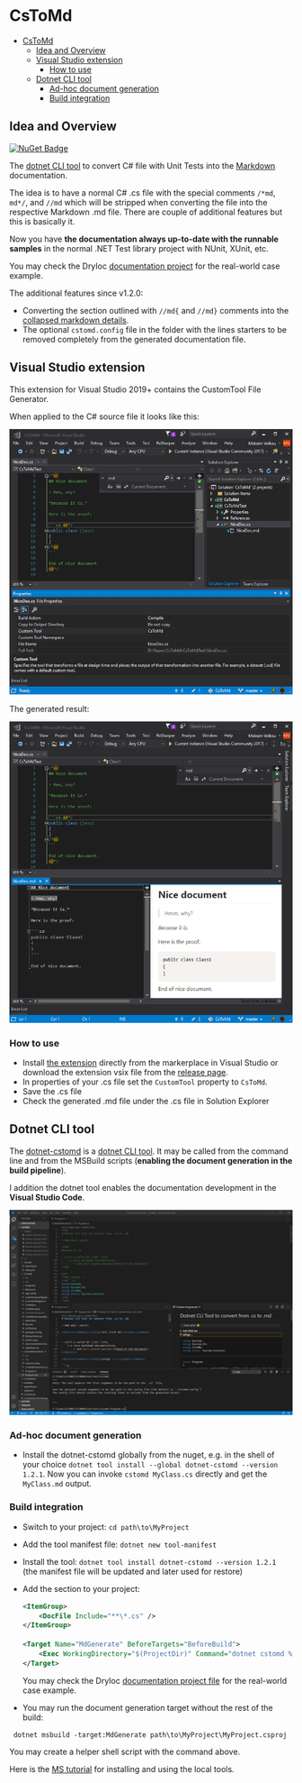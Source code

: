 # CsToMd
- [CsToMd](#cstomd)
  - [Idea and Overview](#idea-and-overview)
  - [Visual Studio extension](#visual-studio-extension)
    - [How to use](#how-to-use)
  - [Dotnet CLI tool](#dotnet-cli-tool)
    - [Ad-hoc document generation](#ad-hoc-document-generation)
    - [Build integration](#build-integration)


## Idea and Overview

[![NuGet Badge](https://img.shields.io/nuget/v/dotnet-cstomd.svg)](https://nuget.org/packages/dotnet-cstomd)

The [dotnet CLI tool](https://www.nuget.org/packages/dotnet-cstomd) to convert C# file with Unit Tests into the [Markdown](https://guides.github.com/features/mastering-markdown) documentation.

The idea is to have a normal C# .cs file with the special comments `/*md`, `md*/`, and `//md` which will be stripped when converting the file into the respective Markdown .md file. There are couple of additional features but this is basically it. 

Now you have **the documentation always up-to-date with the runnable samples** in the normal .NET Test library project with NUnit, XUnit, etc.

You may check the DryIoc [documentation project](https://github.com/dadhi/DryIoc/tree/master/docs/DryIoc.Docs) for the real-world case example.

The additional features since v1.2.0:

- Converting the section outlined with `//md{` and `//md}` comments into the [collapsed markdown details](https://gist.github.com/pierrejoubert73/902cc94d79424356a8d20be2b382e1ab).
- The optional `cstomd.config` file in the folder with the lines starters to be removed completely from the generated documentation file.


## Visual Studio extension

This extension for Visual Studio 2019+ contains the CustomTool File Generator.

When applied to the C# source file it looks like this:

![VS file properties](screen1.png)


The generated result:

![VS result](screen2.png)


### How to use

- Install [the extension](https://marketplace.visualstudio.com/items?itemName=dadhi.cstomd123) directly from the markerplace in Visual Studio or download the extension vsix file from the [release page](https://github.com/dadhi/CsToMd/releases).
- In properties of your .cs file set the `CustomTool` property to `CsToMd`.
- Save the .cs file
- Check the generated .md file under the .cs file in Solution Explorer


## Dotnet CLI tool

The [dotnet-cstomd](https://www.nuget.org/packages/dotnet-cstomd) is a [dotnet CLI tool](https://docs.microsoft.com/en-us/dotnet/core/tools/). It may be called from the command line and from the MSBuild scripts (**enabling the document generation in the build pipeline**).

I addition the dotnet tool enables the documentation development in the **Visual Studio Code**.

![VSCode usage](https://github.com/dadhi/CsToMd/blob/master/screen3.png?raw=true)


### Ad-hoc document generation

- Install the dotnet-cstomd globally from the nuget, e.g. in the shell of your choice `dotnet tool install --global dotnet-cstomd --version 1.2.1`. Now you can invoke `cstomd MyClass.cs` directly and get the `MyClass.md` output.


### Build integration

  * Switch to your project: `cd path\to\MyProject`
  * Add the tool manifest file: `dotnet new tool-manifest`
  * Install the tool: `dotnet tool install dotnet-cstomd --version 1.2.1` (the manifest file will be updated and later used for restore)
  * Add the section to your project:

    ```xml
    <ItemGroup>
        <DocFile Include="**\*.cs" />
    </ItemGroup>

    <Target Name="MdGenerate" BeforeTargets="BeforeBuild">
        <Exec WorkingDirectory="$(ProjectDir)" Command="dotnet cstomd %(DocFile.Identity)" />
    </Target>
    ```
    You may check the DryIoc [documentation project file](https://github.com/dadhi/DryIoc/blob/6f466ee1b4fde548c7211ecb0a54655011f69e57/docs/DryIoc.Docs/DryIoc.Docs.csproj#L26) for the real-world case example.

  * You may run the document generation target without the rest of the build:
   ```
    dotnet msbuild -target:MdGenerate path\to\MyProject\MyProject.csproj
   ```
   You may create a helper shell script with the command above.

  
  Here is the [MS tutorial](https://docs.microsoft.com/en-us/dotnet/core/tools/local-tools-how-to-use#:~:text=Create%20a%20manifest%20file,-To%20install%20a&text=The%20output%20indicates%20successful%20creation%20of%20the%20file.&text=The%20template%20%22Dotnet%20local%20tool%20manifest%20file%22%20was%20created%20successfully.&text=The%20tools%20listed%20in%20a,the%20one%20that%20contains%20the%20.) for installing and using the local tools.
 

